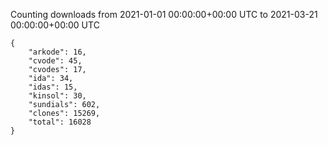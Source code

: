 
Counting downloads from 2021-01-01 00:00:00+00:00 UTC to 2021-03-21 00:00:00+00:00 UTC

```
{
    "arkode": 16,
    "cvode": 45,
    "cvodes": 17,
    "ida": 34,
    "idas": 15,
    "kinsol": 30,
    "sundials": 602,
    "clones": 15269,
    "total": 16028
}
```
